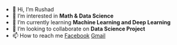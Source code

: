 - 👋 Hi, I’m Rushad
- 👀 I’m interested in <strong> Math & Data Science </strong>
- 🌱 I’m currently learning <strong> Machine Learning and Deep Learning </strong>
- 💞️ I’m looking to collaborate on <strong> Data Science Project </strong>
- 📫 How to reach me [Facebook](https://www.facebook.com/rushad.tanjim) [Gmail](rushadtanjim@gmail.com)

<!---
rushad01/rushad01 is a ✨ special ✨ repository because its `README.md` (this file) appears on your GitHub profile.
You can click the Preview link to take a look at your changes.
--->
